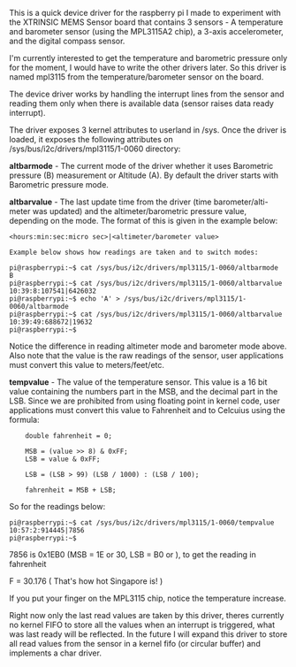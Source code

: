 This is a quick device driver for the raspberry pi I made to experiment 
with the XTRINSIC MEMS Sensor board that contains 3 sensors - A temperature
and barometer sensor (using the MPL3115A2 chip), a 3-axis accelerometer, 
and the digital compass sensor.

I'm currently interested to get the temperature and barometric pressure
only for the moment, I would have to write the other drivers later.
So this driver is named mpl3115 from the temperature/barometer sensor
on the board.

The device driver works by handling the interrupt lines from the sensor
and reading them only when there is available data (sensor raises data
ready interrupt). 

The driver exposes 3 kernel attributes to userland in /sys. Once the
driver is loaded, it exposes the following attributes on 
/sys/bus/i2c/drivers/mpl3115/1-0060 directory:

<b>altbarmode</b> - The current mode of the driver whether it uses Barometric
    pressure (B) measurement or Altitude (A). By default the driver
    starts with Barometric pressure mode.

<b>altbarvalue</b> - The last update time from the driver (time barometer/alti-
    meter was updated) and the altimeter/barometric pressure value, 
    depending on the mode. The format of this is given in the example
    below:
    
    <hours:min:sec:micro sec>|<altimeter/barometer value>

    Example below shows how readings are taken and to switch modes:
    
```
pi@raspberrypi:~$ cat /sys/bus/i2c/drivers/mpl3115/1-0060/altbarmode
B
pi@raspberrypi:~$ cat /sys/bus/i2c/drivers/mpl3115/1-0060/altbarvalue
10:39:8:107541|6426032
pi@raspberrypi:~$ echo 'A' > /sys/bus/i2c/drivers/mpl3115/1-0060/altbarmode
pi@raspberrypi:~$ cat /sys/bus/i2c/drivers/mpl3115/1-0060/altbarvalue
10:39:49:688672|19632
pi@raspberrypi:~$
```

Notice the difference in reading altimeter mode and barometer mode above.
Also note that the value is the raw readings of the sensor, user
applications must convert this value to meters/feet/etc.

<b>tempvalue</b> - The value of the temperature sensor. This value is a 16 bit value
    containing the numbers part in the MSB, and the decimal part in the LSB.
    Since we are prohibited from using floating point in kernel code, user 
    applications must convert this value to Fahrenheit and to Celcuius 
    using the formula:

```
    double fahrenheit = 0;

    MSB = (value >> 8) & 0xFF;
    LSB = value & 0xFF;

    LSB = (LSB > 99) (LSB / 1000) : (LSB / 100);
   
    fahrenheit = MSB + LSB;
```

So for the readings below:

```
pi@raspberrypi:~$ cat /sys/bus/i2c/drivers/mpl3115/1-0060/tempvalue
10:57:2:914445|7856
pi@raspberrypi:~$
```
7856 is 0x1EB0 (MSB = 1E or 30, LSB = B0 or ), to get the reading in fahrenheit

F = 30.176 ( That's how hot Singapore is! )

If you put your finger on the MPL3115 chip, notice the temperature increase.

Right now only the last read values are taken by this driver, theres currently
no kernel FIFO to store all the values when an interrupt is triggered, what was
last ready will be reflected. In the future I will expand this driver to store
all read values from the sensor in a kernel fifo (or circular buffer) and implements
a char driver.




    
